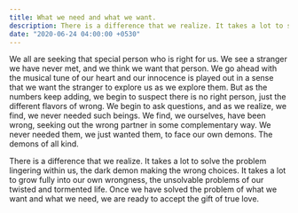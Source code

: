 ```yaml
---
title: What we need and what we want.
description: There is a difference that we realize. It takes a lot to solve the problem lingering within us, the dark demon making the wrong choices. It takes a lot to grow fully into our own wrongness, the unsolvable problems of our twisted and tormented life. Once we have solved the problem of what we want and what we need, we are ready to accept the gift of true love.
date: "2020-06-24 04:00:00 +0530"
---
```


We all are seeking that special person who is right for us. We see a stranger we have never met, and we think we want that person. We go ahead with the musical tune of our heart and our innocence is played out in a sense that we want the stranger to explore us as we explore them. But as the numbers keep adding, we begin to suspect there is no right person, just the different flavors of wrong. We begin to ask questions, and as we realize, we find, we never needed such beings. We find, we ourselves, have been wrong, seeking out the wrong partner in some complementary way. We never needed them, we just wanted them, to face our own demons. The demons of all kind.

There is a difference that we realize. It takes a lot to solve the problem lingering within us, the dark demon making the wrong choices. It takes a lot to grow fully into our own wrongness, the unsolvable problems of our twisted and tormented life. Once we have solved the problem of what we want and what we need, we are ready to accept the gift of true love.  